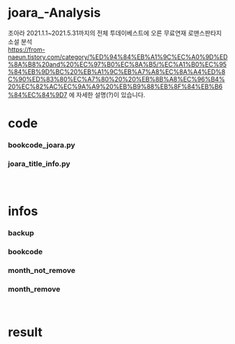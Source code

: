 # joara_-Analysis
조아라 2021.1.1~2021.5.31까지의 전체 투데이베스트에 오른 무료연재 로맨스판타지 소설 분석<br>
https://from-naeun.tistory.com/category/%ED%94%84%EB%A1%9C%EC%A0%9D%ED%8A%B8%20and%20%EC%97%B0%EC%8A%B5/%EC%A1%B0%EC%95%84%EB%9D%BC%20%EB%A1%9C%EB%A7%A8%EC%8A%A4%ED%8C%90%ED%83%80%EC%A7%80%20%20%EB%8B%A8%EC%96%B4%20%EC%82%AC%EC%9A%A9%20%EB%B9%88%EB%8F%84%EB%B6%84%EC%84%9D7 에 자세한 설명(?)이 있습니다.

<p>
  <h1>code</h1>
    <h3>bookcode_joara.py</h3>
    <h3>joara_title_info.py</h3>
    <h3>
    <br>
</p>
<p>
  <h1>infos</h1>
    <h3>backup</h3>
    <h3>bookcode</h3>
    <h3>month_not_remove</h3>
    <h3>month_remove</h3>
    <br>
</p>
<p>
  <h1>result</h1>
</p>

